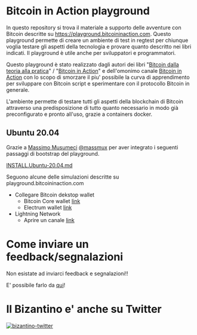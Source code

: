# Bitcoin in Action playground

In questo repository si trova il materiale a supporto delle avventure con Bitcoin descritte su https://playground.bitcoininaction.com. Questo playground permette di creare un ambiente di test in regtest per chiunque voglia testare gli aspetti della tecnologia e provare quanto descritto nei libri indicati. Il playground è utile anche per sviluppatori e programmatori.

Questo playground è stato realizzato dagli autori dei libri "[Bitcoin dalla teoria alla pratica](https://www.amazon.com/Bitcoin-Dalla-teoria-pratica-Italian/dp/B07SNNNL2P)" / "[Bitcoin in Action](https://www.amazon.com/gp/product/B08NL5ZV6X)" e dell'omonimo canale [Bitcoin in Action](https://www.youtube.com/BitcoinInAction) con lo scopo di smorzare il piu' possibile la curva di apprendimento per sviluppare con Bitcoin script e sperimentare con il protocollo Bitcoin in generale. 

L'ambiente permette di testare tutti gli aspetti della blockchain di Bitcoin attraverso una predisposizione di tutto quanto necessario in modo già preconfigurato e pronto all'uso, grazie a containers docker.

## Ubuntu 20.04

Grazie a [Massimo Musumeci](https://github.com/massmux/) [@massmux](https://twitter.com/massmux) per aver integrato i seguenti passaggi di bootstrap del playground.

[INSTALL.Ubuntu-20.04.md](INSTALL.Ubuntu-20.04.md)

Seguono alcune delle simulazioni descritte su playground.bitcoininaction.com

- Collegare Bitcoin dekstop wallet
	- Bitcoin Core wallet
	  [link](https://playground.bitcoininaction.com/minare-il-primo-blocco-bitcoin/bitcoin-core-desktop)
	- Electrum wallet
	  [link](https://playground.bitcoininaction.com/minare-il-primo-blocco-bitcoin/electrum-desktop)
- Lightning Network
	- Aprire un canale
	  [link](https://playground.bitcoininaction.com/lightning-network#aprire-un-canale-fra-electrum-e-c-lightning)

# Come inviare un feedback/segnalazioni

Non esistate ad inviarci feedback e segnalazioni!!

E' possibile farlo da [qui](https://github.com/bitcoin-dalla-teoria-alla-pratica/playground/issues/new/choose)!

# Il Bizantino e' anche su Twitter

[![bizantino-twitter](https://i.ibb.co/cvzsXPk/bizantino-twitter.png)](https://twitter.com/satoshiwantsyou)
